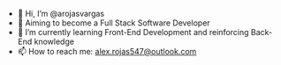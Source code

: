 - 👋 Hi, I’m @arojasvargas
- 👀 Aiming to become a Full Stack Software Developer
- 🌱 I’m currently learning Front-End Development and reinforcing Back-End knowledge
- 📫 How to reach me: [alex.rojas547@outlook.com](mailto:alex.rojas547@outlook.com)

<!---
arojasvargas/arojasvargas is a ✨ special ✨ repository because its `README.md` (this file) appears on your GitHub profile.
You can click the Preview link to take a look at your changes.
- 💞️ I’m looking to collaborate on ...
--->
